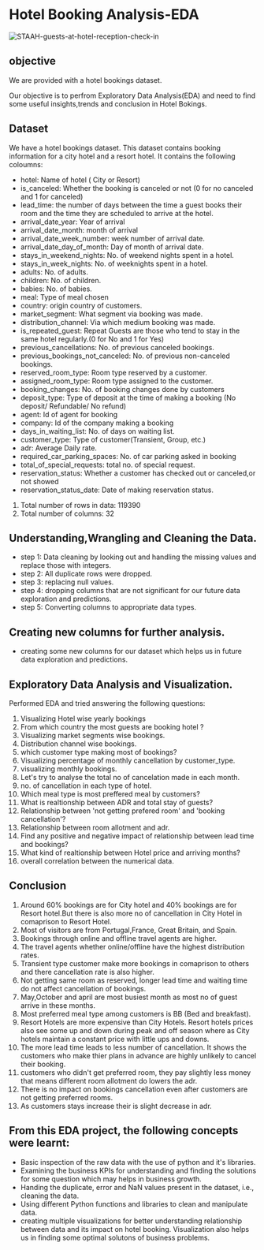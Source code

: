 # Hotel Booking Analysis-EDA
![STAAH-guests-at-hotel-reception-check-in](https://user-images.githubusercontent.com/109631137/180631271-b3d87a4a-ccd3-46d7-8007-b1d70da65c22.png)
## objective
We are provided with a hotel bookings dataset.

Our objective is to perfrom Exploratory Data Analysis(EDA) and need to find some useful insights,trends and conclusion in Hotel Bokings.
## Dataset
We have a hotel bookings dataset. This dataset contains booking information for a city hotel and a resort hotel. It contains the following coloumns:

- hotel: Name of hotel ( City or Resort)
- is_canceled: Whether the booking is canceled or not (0 for no canceled and 1 for canceled)
- lead_time: the number of days between the time a guest books their room and the time they are scheduled to arrive at the hotel.
- arrival_date_year: Year of arrival
- arrival_date_month: month of arrival
- arrival_date_week_number: week number of arrival date.
- arrival_date_day_of_month: Day of month of arrival date.
- stays_in_weekend_nights: No. of weekend nights spent in a hotel.
- stays_in_week_nights: No. of weeknights spent in a hotel.
- adults: No. of adults.
- children: No. of children.
- babies: No. of babies.
- meal: Type of meal chosen 
- country: origin  country of customers.
- market_segment: What segment via booking was made.
- distribution_channel: Via which medium booking was made.
- is_repeated_guest: Repeat Guests are those who tend to stay in the same hotel regularly.(0 for No and 1 for Yes)
- previous_cancellations: No. of previous canceled bookings.
- previous_bookings_not_canceled: No. of previous non-canceled bookings.
- reserved_room_type: Room type reserved by a customer.
- assigned_room_type: Room type assigned to the customer.
- booking_changes: No. of booking changes done by customers
- deposit_type: Type of deposit at the time of making a booking (No deposit/ Refundable/ No refund)
- agent: Id of agent for booking
- company: Id of the company making a booking
- days_in_waiting_list: No. of days on waiting list.
- customer_type: Type of customer(Transient, Group, etc.)
- adr: Average Daily rate.
- required_car_parking_spaces: No. of car parking asked in booking
- total_of_special_requests: total no. of special request.
- reservation_status: Whether a customer has checked out or canceled,or not showed 
- reservation_status_date: Date of making reservation status.

1. Total number of rows in data: 119390
2. Total number of columns: 32

## Understanding,Wrangling and Cleaning the Data. 
- step 1: Data cleaning by looking out and handling the missing values and replace those with integers.
- step 2: All duplicate rows were dropped.
- step 3: replacing null values.
- step 4: dropping columns that are not significant for our future data exploration and predictions.
- step 5: Converting columns to appropriate data types.
## Creating new columns for further analysis.
* creating some new columns for our dataset which helps us in future data exploration and predictions.

## Exploratory Data Analysis and Visualization.
Performed EDA and tried answering the following questions:
1. Visualizing Hotel wise yearly bookings
2. From which country the most guests are booking hotel ?
3. Visualizing market segments wise bookings.
4. Distribution channel wise bookings.
5. which customer type making most of bookings?
6. Visualizing percentage of monthly cancellation by customer_type.
7. visualizing monthly bookings.
8. Let's try to analyse the total no of cancelation made in each month.
9. no. of cancellation in each type of hotel.
10. Which meal type is most preffered meal by customers?
11. What is realtionship between ADR and total stay of guests?
12. Relationship between 'not getting prefered room' and 'booking cancellation'?
13. Relationship between room allotment and adr.
14. Find any positive and negative impact of relationship between lead time and bookings?
15. What kind of realtionship between Hotel price and arriving months?
16. overall correlation between the numerical data.
## Conclusion
1. Around 60% bookings are for City hotel and 40% bookings are for Resort hotel.But there is also more no of cancellation in City Hotel in comaprison to Resort Hotel.
2. Most of visitors are from Portugal,France, Great Britain, and Spain.
3. Bookings through online and offline travel agents are higher.
4. The travel agents whether online/offline have the highest distribution rates.
5. Transient type customer make more bookings in comaprison to others and there cancellation rate is also higher.
6. Not getting same room as reserved, longer lead time and waiting time do not affect cancellation of bookings.
7. May,October and april are most busiest month as most no of guest arrive in these months.
8. Most preferred meal type among customers is BB (Bed and breakfast).
9. Resort Hotels are more expensive than City Hotels. Resort hotels prices also see some up and down during peak and off season where as City hotels maintain a constant price with little ups and downs.
10. The more lead time leads to less number of cancellation. It shows the customers who make thier plans in advance are highly unlikely to cancel their booking.
11. customers who didn't get preferred room, they pay slightly less money that means different room allotment do lowers the adr.
12. There is no impact on bookings cancellation even after customers are not getting preferred rooms.
13. As customers stays increase their is slight decrease in adr.

## From this EDA project, the following concepts were learnt:
- Basic inspection of the raw data with the use of python and it's libraries.
- Examining the business KPIs for understanding and finding the solutions for some question which may helps in business growth.
- Handing the duplicate, error and NaN values present in the dataset, i.e., cleaning the data.
- Using different Python functions and libraries to clean and manipulate data.
- creating multiple visualizations for better understanding relationship between data and its impact on hotel booking. Visualization also helps us in finding some optimal solutons of business problems.

